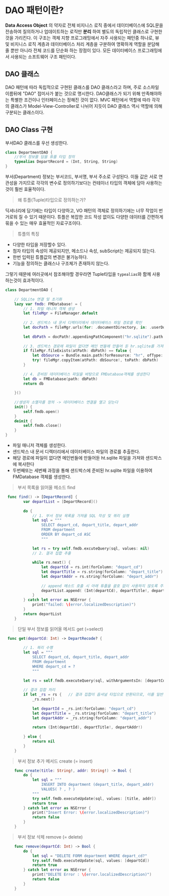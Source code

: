 
# DAO 패턴이란?

**Data Access Object** 의 약자로 전체 비지니스 로직 중에서 데이터베이스에 SQL문을 전송하여 질의하거나 업데이트하는 로직만 **분리** 하여 별도의 독립적인 클래스로 구현한 것을 가리킨다. 이 구조는 객체 지향 프로그래밍에서 자주 사용되는 패턴중 하나로, 뷰 및 비지니스 로직 계층과 데이터베이스 처리 계층을 구분하여 명확하게 역할을 분담해 줄 뿐만 아니라 전체 코드를 단순화 하는 장점이 있다.
모든 데이터베이스 프로그래밍에서 사용되는 소프트웨어 구조 패턴이다.


## DAO 클래스

DAO 패턴에 따라 독립적으로 구현된 클래스를 DAO 클래스라고 하며, 주로 소스파일 이름뒤에 "DAO" 접미사가 붙는 것으로 명시한다.
DAO클래스가 되기 위해 만족해야하는 특별한 조건이나 인터페이스는 정해진 것이 없다.
MVC 패턴에서 역할에 따라 각각의 클래스가 Model-View-Controller로 나뉘어 지듯이 DAO 클래스 역시 역할에 의해 구분되는 클래스이다.

## DAO Class 구현

부서DAO 클래스를 우선 생성한다.

```swift
class DepartmentDAO {
	//부서 정보를 담을 튜플 타입 정의
    typealias DepartRecord = (Int, String, String)
}
```

부서(Department) 정보는 부서코드, 부서명, 부서 주소로 구성된다. 이들 값은 서로 연관성을 가지므로 각각의 변수로 정의하기보다는 컨테이너 타입의 객체에 담아 사용하는 것이 훨씬 효율적이다.

> 왜 튜플(Tuple)타입으로 정의하는가?

딕셔너리에 담기에는 타입이 다양하고, VO 패턴의 객체로 정의하기에는 너무 작업이 번거로워 질 수 있기 때문이다. 튜플은 복잡한 코드 작성 없이도 다양한 데이터를 간편하게 묶을 수 있는 매우 효율적인 자료구조이다.

> 튜플의 특징

- 다양한 타입을 저장할수 있다.
- 첨자 타입의 속성이 제공되지만, 메소드나 속성, subScript는 제공되지 않는다.
- 한번 입력된 튜플값의 변경은 불가능하다.
- 기능을 정의하는 클래스나 구조체가 존재하지 않는다.

그렇기 때문에 여러곳에서 참조해야할 경우라면 Tuple타입을 `typealias`와 함께 사용하는것이 효과적이다.

```swift
class DepartmentDAO {
    
    // SQLite 연결 및 초기화
    lazy var fmdb: FMDatabase! = {
        // 1. 파일 매니저 객체 생성
        let fileMgr = FileManager.default
        
        // 2. 샌드박스 내 문서 디렉터리에서 데이터베이스 파일 경로를 확인
        let docPath = fileMgr.urls(for: .documentDirectory, in: .userDomainMask).first
        
        let dbPath = docPath!.appendingPathComponent("hr.sqlite").path
        
        // 3. 샌드박스 경로에 파일이 없다면 메인 번들에 만들어 둔 hr.sqlite를 가져와 복사한다
        if fileMgr.fileExists(atPath: dbPath) == false {
            let dbSource = Bundle.main.path(forResource: "hr", ofType: "sqlite")
            try! fileMgr.copyItem(atPath: dbSource!, toPath: dbPath)
        }
        
        // 4. 준비된 데이터베이스 파일을 바탕으로 FMDatabase객체를 생성한다
        let db = FMDatabase(path: dbPath)
        return db
        
    }()
    
    //생성자 소멸자를 정의 -> 데이터베이스 연결을 열고 닫는다
    init() {
    	self.fmdb.open()
	}
    deinit {
   		self.fmdb.close()
	}        
}
```

- 파일 매니저 객체를 생성한다.
- 샌드박스 내 문서 디렉터리에서 데이터베이스 파일의 경로를 추출한다.
- 해당 경로에 파일이 없다면 메인번들에 만들어둔 ht.sqlite 파일을 가져와 샌드박스에 복사한다
- 두번째또는 세번째 과정을 통해 샌드박스에 준비된 hr.sqlite 파일을 이용하여 FMDatabase 객체를 생성한다.

> 부서 목록을 읽어올 메소드 find

```swift
 func find() -> [DepartRecord] {
        var departList = [DepartRecord]()
        
        do {
            // 1. 부서 정보 목록을 가져올 SQL 작성 및 쿼리 실행
            let sql = """
                SELECT depart_cd, depart_title, depart_addr
                FROM department
                ORDER BY depart_cd ASC
                """
            
            let rs = try self.fmdb.excuteQuery(sql, values: nil)
            // 2. 결과 집합 추출
            
            while rs.next() {
                let departCd = rs.int(forColumn: "depart_cd")
                let departTitle = rs.string(forColumn: "depart_title")
                let departAddr = rs.string(forColumn: "depart_addr")
                
                // append 메소드 호출 시 아래 튜플을 괄호 없이 사용하지 않도록 주의
                departList.append( (Int(departCd), departTitle!, departAddr!))
            }
        } catch let error as NSError {
            print("failed: \(error.localizedDescription)")
        }
        return departList
    }
```    

> 단일 부서 정보를 읽어올 메서드 get (=select)


```swift
 func get(departCd: Int) -> DepartRecode? {
        
        // 1. 쿼리 수행
        let sql = """
            SELECT depart_cd, depart_title, depart_addr
            FROM department
            WHERE depart_cd = ?
            """
        
        let rs = self.fmdb.executeQuery(sql, withArgumentsIn: [departCd])
        
        // 결과 집합 처리
        if let _rs = rs {   // 결과 집합이 옵셔널 타입으로 반환되므로, 이를 일반 상수에 바인딩 하여 해제한다.
            _rs.next()
            
            let departId = _rs.int(forColumn: "depart_cd")
            let departTitle = _rs.string(forColumn: "depart_title")
            let departAddr = _rs.string(forColumn: "depart_addr")
            
            return (Int(departId), departTitle!, departAddr!)
            
        } else {
            return nil
        }
    }
```    

> 부서 정보 추가 메서드 create (= insert)

```swift
    func create(title: String!, addr: String!) -> Bool {
        do {
            let sql = """
                INSERT INTO department (depart_title, depart_addr)
                VALUES( ? , ? )
            """
            try self.fmdb.executeUpdate(sql, values: [title, addr])
            return true
        } catch let error as NSError {
            print("Insert Error: \(error.localizedDescription)")
            return false
        }
    }
```

> 부서 정보 삭제 remove (= delete)

```swift
    func remove(departCd: Int) -> Bool {
        do {
            let sql = "DELETE FORM department WHERE depart_cd?"
            try.self.fmdb.executeUpdate(sql, values: [departCd])
            return true
        } catch let error as NSError {
            print("DELETE Error : \(error.localizedDescription)")
            return false
        }
    }
```    




